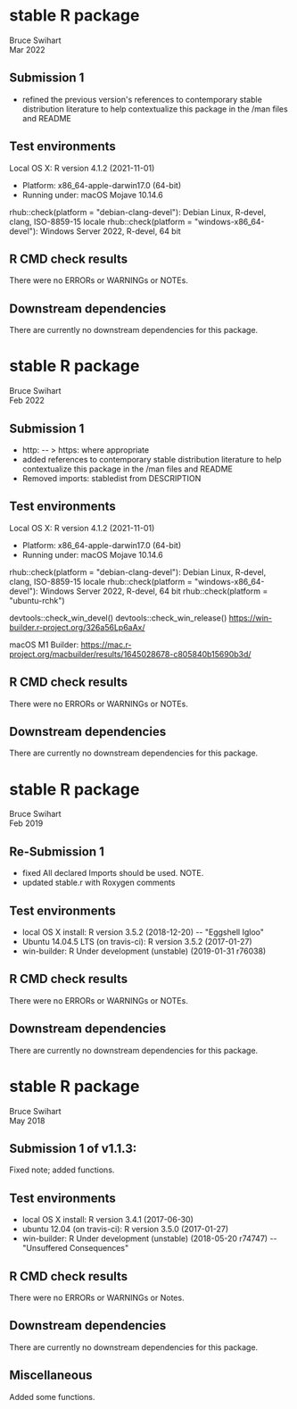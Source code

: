 # stable R package
Bruce Swihart  
Mar 2022

## Submission 1

  * refined the previous version's references to contemporary stable distribution 
  literature to help contextualize this package in the /man files and README


## Test environments
Local OS X: R version 4.1.2 (2021-11-01)
  * Platform: x86_64-apple-darwin17.0 (64-bit)
  * Running under: macOS Mojave 10.14.6
  
rhub::check(platform = "debian-clang-devel"): Debian Linux, R-devel, clang, ISO-8859-15 locale
rhub::check(platform = "windows-x86_64-devel"): Windows Server 2022, R-devel, 64 bit


## R CMD check results
There were no ERRORs or WARNINGs or NOTEs.


## Downstream dependencies
There are currently no downstream dependencies for this package.

# stable R package
Bruce Swihart  
Feb 2022

## Submission 1

  * http: -- > https: where appropriate
  * added references to contemporary stable distribution literature to help
  contextualize this package in the /man files and README
  * Removed imports: stabledist from DESCRIPTION
    

## Test environments
Local OS X: R version 4.1.2 (2021-11-01)
  * Platform: x86_64-apple-darwin17.0 (64-bit)
  * Running under: macOS Mojave 10.14.6
  
rhub::check(platform = "debian-clang-devel"): Debian Linux, R-devel, clang, ISO-8859-15 locale
rhub::check(platform = "windows-x86_64-devel"): Windows Server 2022, R-devel, 64 bit
rhub::check(platform = "ubuntu-rchk")

devtools::check_win_devel()
devtools::check_win_release()
https://win-builder.r-project.org/326a56Lp6aAx/

macOS M1 Builder: https://mac.r-project.org/macbuilder/results/1645028678-c805840b15690b3d/

## R CMD check results
There were no ERRORs or WARNINGs or NOTEs.


## Downstream dependencies
There are currently no downstream dependencies for this package.


# stable R package
Bruce Swihart  
Feb 2019

## Re-Submission 1

  * fixed  All declared Imports should be used. NOTE.
  * updated stable.r with Roxygen comments

## Test environments
* local OS X install: R version 3.5.2 (2018-12-20) -- "Eggshell Igloo"
* Ubuntu 14.04.5 LTS (on travis-ci): R version 3.5.2 (2017-01-27)
* win-builder: R Under development (unstable) (2019-01-31 r76038)

## R CMD check results
There were no ERRORs or WARNINGs or NOTEs.


## Downstream dependencies
There are currently no downstream dependencies for this package.

# stable R package
Bruce Swihart  
May 2018

## Submission 1 of v1.1.3:
  Fixed note; added functions.

## Test environments
* local OS X install: R version 3.4.1 (2017-06-30)
* ubuntu 12.04 (on travis-ci): R version 3.5.0 (2017-01-27)
* win-builder: R Under development (unstable) (2018-05-20 r74747) -- "Unsuffered Consequences"

## R CMD check results
There were no ERRORs or WARNINGs or Notes. 

## Downstream dependencies
There are currently no downstream dependencies for this package.

## Miscellaneous
Added some functions.